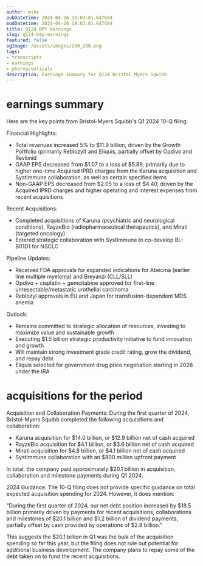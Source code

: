 ```yaml
---
author: mike
pubDatetime: 2024-04-26 19:03:01.647684
modDatetime: 2024-04-26 19:03:01.647684
title: Q124 BMY earnings
slug: q124-bmy-earnings
featured: false
ogImage: /assets/images/250_250.png
tags:
- transcripts
- earnings
- pharmaceuticals
description: Earnings summary for Q124 Bristol Myers Squibb
---
```

# earnings summary
Here are the key points from Bristol-Myers Squibb's Q1 2024 10-Q filing:

Financial Highlights:
- Total revenues increased 5% to $11.9 billion, driven by the Growth Portfolio (primarily Reblozyl) and Eliquis, partially offset by Opdivo and Revlimid
- GAAP EPS decreased from $1.07 to a loss of $5.89, primarily due to higher one-time Acquired IPRD charges from the Karuna acquisition and SystImmune collaboration, as well as certain specified items 
- Non-GAAP EPS decreased from $2.05 to a loss of $4.40, driven by the Acquired IPRD charges and higher operating and interest expenses from recent acquisitions

Recent Acquisitions:
- Completed acquisitions of Karuna (psychiatric and neurological conditions), RayzeBio (radiopharmaceutical therapeutics), and Mirati (targeted oncology)
- Entered strategic collaboration with SystImmune to co-develop BL-B01D1 for NSCLC

Pipeline Updates:
- Received FDA approvals for expanded indications for Abecma (earlier line multiple myeloma) and Breyanzi (CLL/SLL)
- Opdivo + cisplatin + gemcitabine approved for first-line unresectable/metastatic urothelial carcinoma
- Reblozyl approvals in EU and Japan for transfusion-dependent MDS anemia

Outlook: 
- Remains committed to strategic allocation of resources, investing to maximize value and sustainable growth
- Executing $1.5 billion strategic productivity initiative to fund innovation and growth
- Will maintain strong investment grade credit rating, grow the dividend, and repay debt
- Eliquis selected for government drug price negotiation starting in 2026 under the IRA

# acquisitions for the period
Acquisition and Collaboration Payments:
During the first quarter of 2024, Bristol-Myers Squibb completed the following acquisitions and collaboration:

- Karuna acquisition for $14.0 billion, or $12.9 billion net of cash acquired
- RayzeBio acquisition for $4.1 billion, or $3.6 billion net of cash acquired  
- Mirati acquisition for $4.8 billion, or $4.1 billion net of cash acquired
- SystImmune collaboration with an $800 million upfront payment

In total, the company paid approximately $20.1 billion in acquisition, collaboration and milestone payments during Q1 2024.

2024 Guidance:
The 10-Q filing does not provide specific guidance on total expected acquisition spending for 2024. However, it does mention:

"During the first quarter of 2024, our net debt position increased by $18.5 billion primarily driven by payments for recent acquisitions, collaborations and milestones of $20.1 billion and $1.2 billion of dividend payments, partially offset by cash provided by operations of $2.8 billion."

This suggests the $20.1 billion in Q1 was the bulk of the acquisition spending so far this year, but the filing does not rule out potential for additional business development. The company plans to repay some of the debt taken on to fund the recent acquisitions.